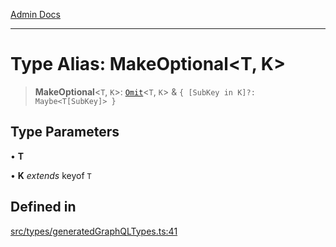 [Admin Docs](/)

***

# Type Alias: MakeOptional\<T, K\>

> **MakeOptional**\<`T`, `K`\>: [`Omit`](Omit.md)\<`T`, `K`\> & `{ [SubKey in K]?: Maybe<T[SubKey]> }`

## Type Parameters

• **T**

• **K** *extends* keyof `T`

## Defined in

[src/types/generatedGraphQLTypes.ts:41](https://github.com/Suyash878/talawa-api/blob/cfd688207611ba245c99edd8dbaccb2cdbf6a043/src/types/generatedGraphQLTypes.ts#L41)
